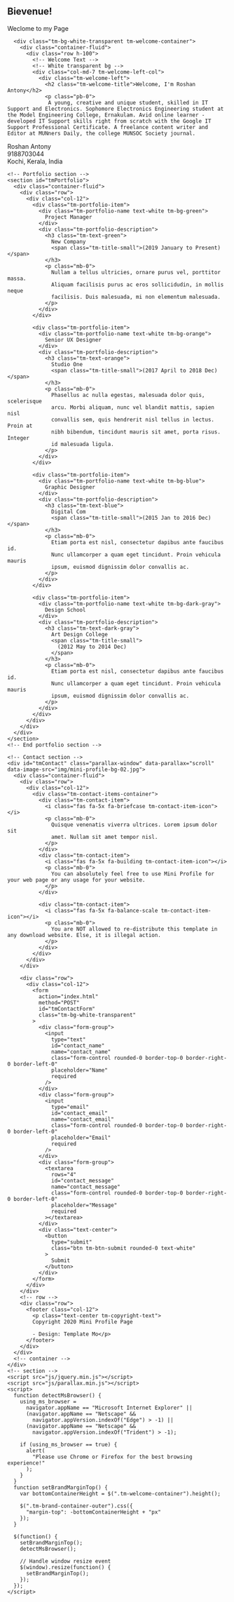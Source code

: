 
<html lang="en">
  <head>
    <meta charset="UTF-8" />
    <meta name="viewport" content="width=device-width, initial-scale=1.0" />
    <meta http-equiv="X-UA-Compatible" content="ie=edge" />
    <link rel="stylesheet" href="https://fonts.googleapis.com/css?family=Open+Sans:400,600" />
    <link rel="stylesheet" href="css/all.min.css" />
    <link rel="stylesheet" href="css/bootstrap.min.css" />
    <link rel="stylesheet" href="css/templatemo-style.css" />
    <title>Roshan Antony</title>
    

  </head>
  <body>
    <!-- Welcome Section -->
    <section id="tmWelcome" class="parallax-window" data-parallax="scroll" data-image-src="img/mini-profile-bg-01.jpg">
      <div class="container-fluid tm-brand-container-outer">
        <div class="row">
          <div class="col-12">
            <!-- Logo Area -->
            <!-- Black transparent bg -->
            <div class="ml-auto mr-0 tm-bg-black-transparent text-white tm-brand-container-inner">
              <div class="tm-brand-container text-center">
                <h1 class="tm-brand-name">Bievenue!</h1>
                <p class="tm-brand-description mb-0">Weclome to my Page</p>
              </div>
            </div>
          </div>
        </div>
      </div>

      <div class="tm-bg-white-transparent tm-welcome-container">
        <div class="container-fluid">
          <div class="row h-100">
            <!-- Welcome Text -->
            <!-- White transparent bg -->
            <div class="col-md-7 tm-welcome-left-col">
              <div class="tm-welcome-left">
                <h2 class="tm-welcome-title">Welcome, I'm Roshan Antony</h2>
                <p class="pb-0">
                 A young, creative and unique student, skilled in IT Support and Electronics. Sophomore Electronics Engineering student at the Model Engineering College, Ernakulam. Avid online learner - developed IT Support skills right from scratch with the Google IT Support Professional Certificate. A freelance content writer and Editor at MUNners Daily, the college MUNSOC Society journal. 
 </p>
              </div>
            </div>
            <!-- Brown bg -->
            <div class="col-md-5">
              <div class="tm-welcome-right">
                 <i class="fas fa-5x fa-info-circle"></i>
                <p class="mb-0">
                  Roshan Antony <br>9188703044<br>Kochi, Kerala, India
                </p>
              </div>
            </div>
          </div>
        </div>
      </div>
    </section>
    <!-- End Welcome section -->

    <!-- Portfolio section -->
    <section id="tmPortfolio">
      <div class="container-fluid">
        <div class="row">
          <div class="col-12">
            <div class="tm-portfolio-item">
              <div class="tm-portfolio-name text-white tm-bg-green">
                Project Manager
              </div>
              <div class="tm-portfolio-description">
                <h3 class="tm-text-green">
                  New Company
                  <span class="tm-title-small">(2019 January to Present)</span>
                </h3>
                <p class="mb-0">
                  Nullam a tellus ultricies, ornare purus vel, porttitor massa.
                  Aliquam facilisis purus ac eros sollicidudin, in mollis neque
                  facilisis. Duis malesuada, mi non elementum malesuada.
                </p>
              </div>
            </div>

            <div class="tm-portfolio-item">
              <div class="tm-portfolio-name text-white tm-bg-orange">
                Senior UX Designer
              </div>
              <div class="tm-portfolio-description">
                <h3 class="tm-text-orange">
                  Studio One
                  <span class="tm-title-small">(2017 April to 2018 Dec)</span>
                </h3>
                <p class="mb-0">
                  Phasellus ac nulla egestas, malesuada dolor quis, scelerisque
                  arcu. Morbi aliquam, nunc vel blandit mattis, sapien nisl
                  convallis sem, quis hendrerit nisl tellus in lectus. Proin at
                  nibh bibendum, tincidunt mauris sit amet, porta risus. Integer
                  id malesuada ligula.
                </p>
              </div>
            </div>

            <div class="tm-portfolio-item">
              <div class="tm-portfolio-name text-white tm-bg-blue">
                Graphic Designer
              </div>
              <div class="tm-portfolio-description">
                <h3 class="tm-text-blue">
                  Digital Com
                  <span class="tm-title-small">(2015 Jan to 2016 Dec)</span>
                </h3>
                <p class="mb-0">
                  Etiam porta est nisl, consectetur dapibus ante faucibus id.
                  Nunc ullamcorper a quam eget tincidunt. Proin vehicula mauris
                  ipsum, euismod dignissim dolor convallis ac.
                </p>
              </div>
            </div>

            <div class="tm-portfolio-item">
              <div class="tm-portfolio-name text-white tm-bg-dark-gray">
                Design School
              </div>
              <div class="tm-portfolio-description">
                <h3 class="tm-text-dark-gray">
                  Art Design College
                  <span class="tm-title-small">
                    (2012 May to 2014 Dec)
                  </span>
                </h3>
                <p class="mb-0">
                  Etiam porta est nisl, consectetur dapibus ante faucibus id.
                  Nunc ullamcorper a quam eget tincidunt. Proin vehicula mauris
                  ipsum, euismod dignissim dolor convallis ac.
                </p>
              </div>
            </div>
          </div>
        </div>
      </div>
    </section>
    <!-- End portfolio section -->

    <!-- Contact section -->
    <div id="tmContact" class="parallax-window" data-parallax="scroll" data-image-src="img/mini-profile-bg-02.jpg">
      <div class="container-fluid">
        <div class="row">
          <div class="col-12">
            <div class="tm-contact-items-container">
              <div class="tm-contact-item">
                <i class="fas fa-5x fa-briefcase tm-contact-item-icon"></i>
                <p class="mb-0">
                  Quisque venenatis viverra ultrices. Lorem ipsum dolor sit
                  amet. Nullam sit amet tempor nisl.
                </p>
              </div>
              <div class="tm-contact-item">
                <i class="fas fa-5x fa-building tm-contact-item-icon"></i>
                <p class="mb-0">
                  You can absolutely feel free to use Mini Profile for your web page or any usage for your website.
                </p>
              </div>

              <div class="tm-contact-item">
                <i class="fas fa-5x fa-balance-scale tm-contact-item-icon"></i>
                <p class="mb-0">
                  You are NOT allowed to re-distribute this template in any download website. Else, it is illegal action.
                </p>
              </div>
            </div>
          </div>
        </div>

        <div class="row">
          <div class="col-12">
            <form
              action="index.html"
              method="POST"
              id="tmContactForm"
              class="tm-bg-white-transparent"
            >
              <div class="form-group">
                <input
                  type="text"
                  id="contact_name"
                  name="contact_name"
                  class="form-control rounded-0 border-top-0 border-right-0 border-left-0"
                  placeholder="Name"
                  required
                />
              </div>
              <div class="form-group">
                <input
                  type="email"
                  id="contact_email"
                  name="contact_email"
                  class="form-control rounded-0 border-top-0 border-right-0 border-left-0"
                  placeholder="Email"
                  required
                />
              </div>
              <div class="form-group">
                <textarea
                  rows="4"
                  id="contact_message"
                  name="contact_message"
                  class="form-control rounded-0 border-top-0 border-right-0 border-left-0"
                  placeholder="Message"
                  required
                ></textarea>
              </div>
              <div class="text-center">
                <button
                  type="submit"
                  class="btn tm-btn-submit rounded-0 text-white"
                >
                  Submit
                </button>
              </div>
            </form>
          </div>
        </div>
        <!-- row -->
        <div class="row">
          <footer class="col-12">
            <p class="text-center tm-copyright-text">
            Copyright 2020 Mini Profile Page 
            
            - Design: Template Mo</p>
          </footer>
        </div>
      </div>
      <!-- container -->
    </div>
    <!-- section -->
    <script src="js/jquery.min.js"></script>
    <script src="js/parallax.min.js"></script>
    <script>
      function detectMsBrowser() {
        using_ms_browser =
          navigator.appName == "Microsoft Internet Explorer" ||
          (navigator.appName == "Netscape" &&
            navigator.appVersion.indexOf("Edge") > -1) ||
          (navigator.appName == "Netscape" &&
            navigator.appVersion.indexOf("Trident") > -1);

        if (using_ms_browser == true) {
          alert(
            "Please use Chrome or Firefox for the best browsing experience!"
          );
        }
      }
      function setBrandMarginTop() {
        var bottomContainerHeight = $(".tm-welcome-container").height();

        $(".tm-brand-container-outer").css({
          "margin-top": -bottomContainerHeight + "px"
        });
      }

      $(function() {
        setBrandMarginTop();
        detectMsBrowser();

        // Handle window resize event
        $(window).resize(function() {
          setBrandMarginTop();
        });
      });
    </script>
  </body>
</html>
